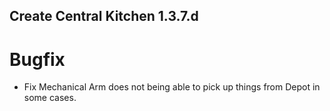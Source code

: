 ## Create Central Kitchen 1.3.7.d

# Bugfix
- Fix Mechanical Arm does not being able to pick up things from Depot in some cases.